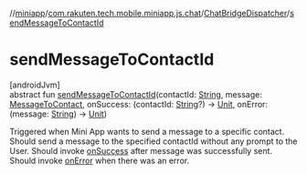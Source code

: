 //[miniapp](../../../index.md)/[com.rakuten.tech.mobile.miniapp.js.chat](../index.md)/[ChatBridgeDispatcher](index.md)/[sendMessageToContactId](send-message-to-contact-id.md)

# sendMessageToContactId

[androidJvm]\
abstract fun [sendMessageToContactId](send-message-to-contact-id.md)(contactId: [String](https://kotlinlang.org/api/latest/jvm/stdlib/kotlin/-string/index.html), message: [MessageToContact](../../com.rakuten.tech.mobile.miniapp.js/-message-to-contact/index.md), onSuccess: (contactId: [String](https://kotlinlang.org/api/latest/jvm/stdlib/kotlin/-string/index.html)?) -&gt; [Unit](https://kotlinlang.org/api/latest/jvm/stdlib/kotlin/-unit/index.html), onError: (message: [String](https://kotlinlang.org/api/latest/jvm/stdlib/kotlin/-string/index.html)) -&gt; [Unit](https://kotlinlang.org/api/latest/jvm/stdlib/kotlin/-unit/index.html))

Triggered when Mini App wants to send a message to a specific contact. Should send a message to the specified contactId without any prompt to the User. Should invoke [onSuccess](send-message-to-contact-id.md) after message was successfully sent. Should invoke [onError](send-message-to-contact-id.md) when there was an error.
